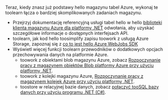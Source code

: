 Teraz, kiedy znasz już podstawy hello magazynu tabel Azure, wykonaj te toolearn łącza o bardziej skomplikowanych zadaniach magazynu.

* Przejrzyj dokumentację referencyjną usługi tabel hello w hello [biblioteki klienta magazynu Azure dla platformy .NET](http://go.microsoft.com/fwlink/?LinkID=390731) odwołania, aby uzyskać szczegółowe informacje o dostępnych interfejsach API.
* toolearn, jak kod hello toosimplify zapisu toowork z usługą Azure Storage, zapoznaj się z [co to jest hello Azure WebJobs SDK](../articles/app-service-web/websites-dotnet-webjobs-sdk.md)
* Wyświetl więcej funkcji toolearn przewodników o dodatkowych opcjach przechowywania danych na platformie Azure.
  * toowork z obiektami blob magazynu Azure, zobacz [Rozpoczynanie pracy z magazynem obiektów Blob platformy Azure przy użyciu platformy .NET](../articles/storage/blobs/storage-dotnet-how-to-use-blobs.md).
  * toowork z kolejki magazynu Azure, [Rozpoczynanie pracy z magazynem kolejek Azure przy użyciu platformy .NET](../articles/storage/queues/storage-dotnet-how-to-use-queues.md).
  * toostore w relacyjnej bazie danych, zobacz [połączyć tooSQL bazy danych przy użyciu programu .NET (C#)](../articles/sql-database/sql-database-develop-dotnet-simple.md).

